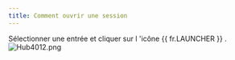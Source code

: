 ```yaml
---
title: Comment ouvrir une session
---
```

Sélectionner une entrée et cliquer sur l 'icône {{ fr.LAUNCHER }} .  
![Hub4012.png](/img/fr/hub/Hub4012.png) 

